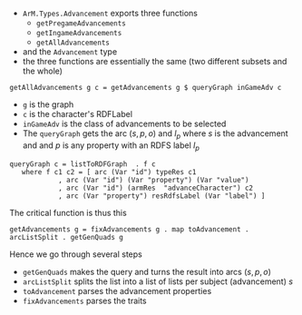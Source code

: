 

+ `ArM.Types.Advancement` exports three functions
	+ `getPregameAdvancements`
	+ `getIngameAdvancements`
	+ `getAllAdvancements`
+ and the `Advancement` type
+ the three functions are essentially the same (two different subsets and the whole)

```
getAllAdvancements g c = getAdvancements g $ queryGraph inGameAdv c
```

+ `g` is the graph
+ `c` is the character's RDFLabel
+ `inGameAdv` is the class of advancements to be selected
+ The `queryGraph` gets the arc $(s,p,o)$ and $l_p$ where $s$ is the advancement and and $p$ is any property with an RDFS label $l_p$

```
queryGraph c = listToRDFGraph  . f c
   where f c1 c2 = [ arc (Var "id") typeRes c1
            , arc (Var "id") (Var "property") (Var "value")
            , arc (Var "id") (armRes  "advanceCharacter") c2
            , arc (Var "property") resRdfsLabel (Var "label") ]

```

The critical function is thus this
```
getAdvancements g = fixAdvancements g . map toAdvancement . arcListSplit . getGenQuads g
```

Hence we go through several steps
+ `getGenQuads` makes the query and turns the result into arcs $(s,p,o)$
+ `arcListSplit` splits the list into a list of lists per subject (advancement) $s$
+ `toAdvancement` parses the advancement properties
+ `fixAdvancements` parses the traits